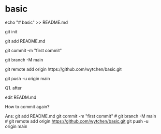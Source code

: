# basic


<p> echo "# basic" >> README.md
<p> git init
<p> git add README.md
<p> git commit -m "first commit"
<p> git branch -M main
<p> git remote add origin https://github.com/wytchen/basic.git
<p> git push -u origin main


<p> Q1. after 
<p>     edit READM.md
<p>     How to commit again?

Ans:
    git add README.md
    git commit -m "first commit"
	# git branch -M main
    # git remote add origin https://github.com/wytchen/basic.git
    git push -u origin main



